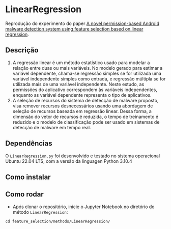 # LinearRegression
Reprodução do experimento do paper [A novel permission-based Android malware detection system using
feature selection based on linear regression](https://link.springer.com/article/10.1007/s00521-021-05875-1).

## Descrição
1. A regressão linear é um método estatístico usado para modelar a relação entre duas ou mais variáveis. No modelo gerado para estimar a variável dependente, chama-se regressão simples se for utilizada uma variável independente simples como entrada, e regressão múltipla se for utilizada mais de uma variável independente. Neste estudo, as permissões do aplicativo correspondem às variáveis independentes, enquanto as variável dependente representa o tipo de aplicativos.
2. A seleção de recursos do sistema de detecção de malware proposto, visa remover recursos desnecessários usando uma abordagem de seleção de recursos baseada em regressão linear. Dessa forma, a dimensão do vetor de recursos é reduzida, o tempo de treinamento é reduzido e o modelo de classificação pode ser usado em sistemas de detecção de malware em tempo real.

## Dependências 
O `LinearRegression.py` foi desenvolvido e testado no sistema operacional Ubuntu 22.04 LTS, com a versão da linguagen Python 3.10.4

## Como instalar



## Como rodar

- Após clonar o repositório, inicie o Jupyter Notebook no diretório do método `LinearRegression`:
```
cd feature_selection/methods/LinearRegression/ 
```
